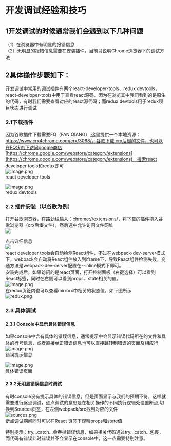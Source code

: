 # 开发调试经验和技巧

<a name="8ae75dfe"></a>
## 1开发调试的时候通常我们会遇到以下几种问题

（1）在浏览器中有明显的报错信息<br />（2）无明显的报错信息需要在安装插件，当前只说明Chrome浏览器下的调试方法

<a name="3dc8811b"></a>
## 2具体操作步骤如下：
开发调试中常用的调试插件有两个react-developer-tools、redux devtools，react-developer-tools中用于查看react源码，因为在浏览其中我们看到的是原生的代码，有时我们需要查看对应的react源代码；而redux devtools用于redux项目状态进行调试

<a name="5a2f3fab"></a>
### 2.1下载插件
因为谷歌插件下载需要FQ（FAN QIANG）,这里提供一个本地资源：https://www.crx4chrome.com/crx/3068/，谷歌下载.crx后缀的文件，也可以在FQ状态下访问google商店[https://chrome.google.com/webstore/category/extensions](https://chrome.google.com/webstore/category/extensions)，搜索react developer tools和redux即可<br />![image.png](https://cdn.nlark.com/yuque/0/2019/png/192593/1550542375698-72cf5ee5-1989-4621-bc85-4fe50ad9d2c2.png#align=left&display=inline&height=754&name=image.png&originHeight=943&originWidth=1920&size=233647&width=1536)<br />react developer tools

![image.png](https://cdn.nlark.com/yuque/0/2019/png/192593/1550543545048-a3ccb5e5-01ce-45be-b741-02ea04e99f1a.png#align=left&display=inline&height=754&name=image.png&originHeight=943&originWidth=1920&size=310910&width=1536)<br />redux devtools

<a name="06178f6f"></a>
### 2.2 插件安装（以谷歌为例）
打开谷歌浏览器，在路劲栏输入：[chrome://extensions/，]()将下载的插件拖入谷歌浏览器（crx后缀文件），然后选中允许访问文件网址<br />![](https://cdn.nlark.com/yuque/0/2019/png/192593/1550544713850-9e1d7156-9609-4ed3-b941-15fe41da20c9.png#align=left&display=inline&height=242&originHeight=626&originWidth=1930&size=0&width=746)

点击详细信息<br />![](https://cdn.nlark.com/yuque/0/2019/png/192593/1550544768489-8d28f81a-e9ce-4e23-9c3e-1a0b126b7bf1.png#align=left&display=inline&height=573&originHeight=1442&originWidth=1414&size=0&width=562)<br />react developer tools会自动检测React组件，不过在webpack-dev-server模式下，webpack会自动将React组件放入到iframe下，导致React组件检测失败，变通方法是webpack-dev-server配置在--inline模式下即可。<br />安装完成后，如果访问的是react页面，打开控制面板（右键选择）可以看到React标签，同时在右侧可以看到props、state相关的值。<br />![image.png](https://cdn.nlark.com/yuque/0/2019/png/192593/1550548589708-877c9214-3982-4eaf-b05b-ddb7e05f7943.png#align=left&display=inline&height=790&name=image.png&originHeight=987&originWidth=1920&size=134145&width=1536)<br />在redux页签内也可以查看mirrorx中相关的状态值，如下图所示<br />![redux.png](https://cdn.nlark.com/yuque/0/2019/png/192593/1550560583966-1d2714cb-97f3-477b-a3bd-e941a47b92b8.png#align=left&display=inline&height=366&name=redux.png&originHeight=943&originWidth=1920&size=48581&width=746)<br />

<a name="39b81a1d"></a>
### 2.3 具体调试


<a name="9c7e1a25"></a>
#### 2.3.1 Console中显示具体错误信息
如果console中含有具体的错误信息，通常提示中会显示错误代码所在的文件和具体的行号信息，或者直接单击错误信息也可以直接跳转到错误的页面及相应行<br />![image.png](https://cdn.nlark.com/yuque/0/2019/png/192593/1550557049398-25e01b43-770f-4404-8cd0-8199f7cebeb6.png#align=left&display=inline&height=754&name=image.png&originHeight=943&originWidth=1920&size=149320&width=1536)<br />错误提示信息

![image.png](https://cdn.nlark.com/yuque/0/2019/png/192593/1550557212600-d6cdc7b6-94f4-4563-83b9-ca9e762f7eb5.png#align=left&display=inline&height=754&name=image.png&originHeight=943&originWidth=1920&size=162650&width=1536)<br />具体错误页面

<a name="665208d3"></a>
#### 2.3.2无明显错误信息时调试
有时console没有提示具体的错误信息，但是页面显示与我们的预期不符，这样就需要进行逐点调试，逐点调试的意思是在相关操作的不同执行逻辑处设置断点,切换到Sources页签，在左侧webpack/src找到对应的文件<br />![sources.png](https://cdn.nlark.com/yuque/0/2019/png/192593/1550559800651-165f519d-cf1b-456d-8080-63eba476258a.png#align=left&display=inline&height=366&name=sources.png&originHeight=943&originWidth=1920&size=114543&width=746)<br />断点调试期间同时可以在React 页签下观察props和state值

特别提示：try...catch...会吞掉错误信息，如果相关代码通过try...catch...包裹，而代码有错误此时错误并不会显示在console中，这一点需要特别注意。

